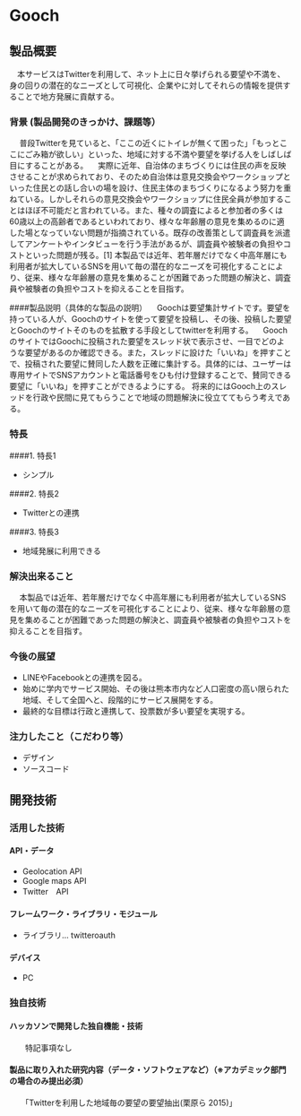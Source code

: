 # Gooch
## 製品概要
　本サービスはTwitterを利用して、ネット上に日々挙げられる要望や不満を、身の回りの潜在的なニーズとして可視化、企業やに対してそれらの情報を提供することで地方発展に貢献する。

### 背景 (製品開発のきっかけ、課題等）
　 普段Twitterを見ていると、「ここの近くにトイレが無くて困った」「もっとここにごみ箱が欲しい」といった、地域に対する不満や要望を挙げる人をしばしば目にすることがある。
　実際に近年、自治体のまちづくりには住民の声を反映させることが求められており、そのため自治体は意見交換会やワークショップといった住民との話し合いの場を設け、住民主体のまちづくりになるよう努力を重ねている。しかしそれらの意見交換会やワークショップに住民全員が参加することはほぼ不可能だと言われている。また、種々の調査によると参加者の多くは60歳以上の高齢者であるといわれており、様々な年齢層の意見を集めるのに適した場となっていない問題が指摘されている。既存の改善策として調査員を派遣してアンケートやインタビューを行う手法があるが、調査員や被験者の負担やコストといった問題が残る。[1]
  本製品では近年、若年層だけでなく中高年層にも利用者が拡大しているSNSを用いて毎の潜在的なニーズを可視化することにより、従来、様々な年齢層の意見を集めることが困難であった問題の解決と、調査員や被験者の負担やコストを抑えることを目指す。
 	
####製品説明（具体的な製品の説明）
 　Goochは要望集計サイトです。要望を持っている人が、Goochのサイトを使って要望を投稿し、その後、投稿した要望とGoochのサイトそのものを拡散する手段としてtwitterを利用する。
　GoochのサイトではGoochに投稿された要望をスレッド状で表示させ、一目でどのような要望があるのか確認できる。また，スレッドに設けた「いいね」を押すことで、投稿された要望に賛同した人数を正確に集計する。具体的には、ユーザーは専用サイトでSNSアカウントと電話番号をひも付け登録することで、賛同できる要望に「いいね」を押すことができるようにする。
 将来的にはGooch上のスレッドを行政や民間に見てもらうことで地域の問題解決に役立ててもらう考えである。


### 特長
####1. 特長1
* シンプル

####2. 特長2
* Twitterとの連携

####3. 特長3
* 地域発展に利用できる

### 解決出来ること
　 本製品では近年、若年層だけでなく中高年層にも利用者が拡大しているSNSを用いて毎の潜在的なニーズを可視化することにより、従来、様々な年齢層の意見を集めることが困難であった問題の解決と、調査員や被験者の負担やコストを抑えることを目指す。


### 今後の展望
* LINEやFacebookとの連携を図る。
* 始めに学内でサービス開始、その後は熊本市内など人口密度の高い限られた地域、そして全国へと、段階的にサービス展開をする。
* 最終的な目標は行政と連携して、投票数が多い要望を実現する。

### 注力したこと（こだわり等）
* デザイン
* ソースコード

## 開発技術
### 活用した技術
#### API・データ
* Geolocation API
* Google maps API
* Twitter　API

#### フレームワーク・ライブラリ・モジュール
* ライブラリ…  twitteroauth

#### デバイス
* PC

### 独自技術
#### ハッカソンで開発した独自機能・技術
　　特記事項なし

#### 製品に取り入れた研究内容（データ・ソフトウェアなど）（※アカデミック部門の場合のみ提出必須）
　　「Twitterを利用した地域毎の要望の要望抽出(栗原ら 2015)」

